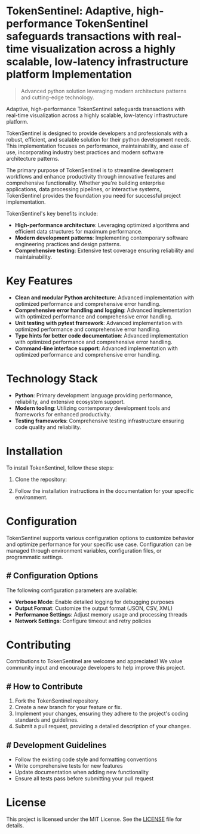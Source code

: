 <!-- fallback_TokenSentinel_20251021160034_52309 -->

# TokenSentinel: Adaptive, high-performance TokenSentinel safeguards transactions with real-time visualization across a highly scalable, low-latency infrastructure platform Implementation
> Advanced python solution leveraging modern architecture patterns and cutting-edge technology.

Adaptive, high-performance TokenSentinel safeguards transactions with real-time visualization across a highly scalable, low-latency infrastructure platform.

TokenSentinel is designed to provide developers and professionals with a robust, efficient, and scalable solution for their python development needs. This implementation focuses on performance, maintainability, and ease of use, incorporating industry best practices and modern software architecture patterns.

The primary purpose of TokenSentinel is to streamline development workflows and enhance productivity through innovative features and comprehensive functionality. Whether you're building enterprise applications, data processing pipelines, or interactive systems, TokenSentinel provides the foundation you need for successful project implementation.

TokenSentinel's key benefits include:

* **High-performance architecture**: Leveraging optimized algorithms and efficient data structures for maximum performance.
* **Modern development patterns**: Implementing contemporary software engineering practices and design patterns.
* **Comprehensive testing**: Extensive test coverage ensuring reliability and maintainability.

# Key Features

* **Clean and modular Python architecture**: Advanced implementation with optimized performance and comprehensive error handling.
* **Comprehensive error handling and logging**: Advanced implementation with optimized performance and comprehensive error handling.
* **Unit testing with pytest framework**: Advanced implementation with optimized performance and comprehensive error handling.
* **Type hints for better code documentation**: Advanced implementation with optimized performance and comprehensive error handling.
* **Command-line interface support**: Advanced implementation with optimized performance and comprehensive error handling.

# Technology Stack

* **Python**: Primary development language providing performance, reliability, and extensive ecosystem support.
* **Modern tooling**: Utilizing contemporary development tools and frameworks for enhanced productivity.
* **Testing frameworks**: Comprehensive testing infrastructure ensuring code quality and reliability.

# Installation

To install TokenSentinel, follow these steps:

1. Clone the repository:


2. Follow the installation instructions in the documentation for your specific environment.

# Configuration

TokenSentinel supports various configuration options to customize behavior and optimize performance for your specific use case. Configuration can be managed through environment variables, configuration files, or programmatic settings.

## # Configuration Options

The following configuration parameters are available:

* **Verbose Mode**: Enable detailed logging for debugging purposes
* **Output Format**: Customize the output format (JSON, CSV, XML)
* **Performance Settings**: Adjust memory usage and processing threads
* **Network Settings**: Configure timeout and retry policies

# Contributing

Contributions to TokenSentinel are welcome and appreciated! We value community input and encourage developers to help improve this project.

## # How to Contribute

1. Fork the TokenSentinel repository.
2. Create a new branch for your feature or fix.
3. Implement your changes, ensuring they adhere to the project's coding standards and guidelines.
4. Submit a pull request, providing a detailed description of your changes.

## # Development Guidelines

* Follow the existing code style and formatting conventions
* Write comprehensive tests for new features
* Update documentation when adding new functionality
* Ensure all tests pass before submitting your pull request

# License

This project is licensed under the MIT License. See the [LICENSE](https://github.com/Hantan1080/TokenSentinel/blob/main/LICENSE) file for details.
